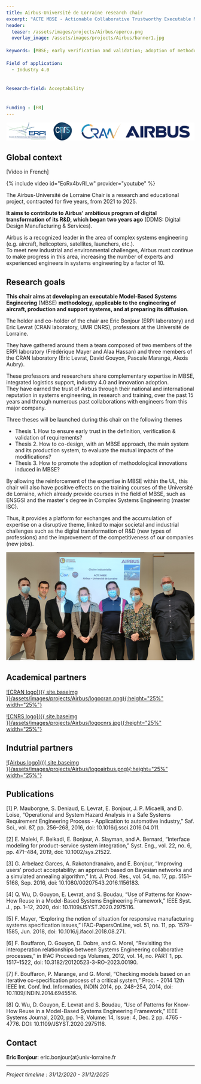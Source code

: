 ```yaml
---
title: Airbus-Université de Lorraine research chair
excerpt: "ACTE MBSE - Actionable Collaborative Trustworthy Executable Model-Based Systems Engineering"
header:
  teaser: /assets/images/projects/Airbus/apercu.png
  overlay_image: /assets/images/projects/Airbus/banner1.jpg

keywords: [MBSE; early verification and validation; adoption of methodological innovations]

Field of application:
  - Industry 4.0


Research-field: Acceptability


Funding : [FR]
---
```


![Logo acteurs de la chaire](/assets/images/projects/Airbus/Logos.jpg)


## Global context

[Video in French]

{% include video id="EoRx4bvRI_w" provider="youtube" %}


The Airbus-Université de Lorraine Chair is a research and educational project, contracted for five years, from 2021 to 2025.  

**It aims to contribute to Airbus' ambitious program of digital transformation of its R&D, which began two years ago** (DDMS: Digital Design Manufacturing & Services).  

Airbus is a recognized leader in the area of complex systems engineering (e.g. aircraft, helicopters, satellites, launchers, etc.).  
To meet new industrial and environmental challenges, Airbus must continue to make progress in this area, increasing the number of experts and experienced engineers in systems engineering by a factor of 10.

## Research goals

**This chair aims at developing an executable Model-Based Systems Engineering** (MBSE) **methodology, applicable to the engineering of aircraft, production and support systems, and at preparing its diffusion**.  

The holder and co-holder of the chair are Eric Bonjour (ERPI laboratory) and Eric Levrat (CRAN laboratory, UMR CNRS), professors at the Université de Lorraine.  

They have gathered around them a team composed of two members of the ERPI laboratory (Frédérique Mayer and Alaa Hassan) and three members of the CRAN laboratory (Eric Levrat, David Gouyon, Pascale Marangé, Alexis Aubry).    

These professors and researchers share complementary expertise in MBSE, integrated logistics support, industry 4.0 and innovation adoption.  
They have earned the trust of Airbus through their national and international reputation in systems engineering, in research and training, over the past 15 years and through numerous past collaborations with engineers from this major company.   

Three theses will be launched during this chair on the following themes

- Thesis 1. How to ensure early trust in the definition, verification & validation of requirements?
- Thesis 2. How to co-design, with an MBSE approach, the main system and its production system, to evaluate the mutual impacts of the modifications?
- Thesis 3. How to promote the adoption of methodological innovations induced in MBSE?

By allowing the reinforcement of the expertise in MBSE within the UL, this chair will also have positive effects on the training courses of the Université de Lorraine, which already provide courses in the field of MBSE, such as ENSGSI and the master's degree in Complex Systems Engineering (master ISC).  

Thus, it provides a platform for exchanges and the accumulation of expertise on a disruptive theme, linked to major societal and industrial challenges such as the digital transformation of R&D (new types of professions) and the improvement of the competitiveness of our companies (new jobs).



![Research chair team](/assets/images/projects/Airbus/Equipe.png)


## Academical partners  

<a href="http://www.cran.univ-lorraine.fr">![CRAN logo]({{ site.baseimg }}/assets/images/projects/Airbus/logocran.png){:height="25%" width="25%"}</a>

<a href="http://www.cran.univ-lorraine.fr">![CNRS logo]({{ site.baseimg }}/assets/images/projects/Airbus/logocnrs.jpg){:height="25%" width="25%"}</a>

## Indutrial partners

<a href="https://www.airbus.com">![Airbus logo]({{ site.baseimg }}/assets/images/projects/Airbus/logoairbus.png){:height="25%" width="25%"}</a>


## Publications  

[1] P. Mauborgne, S. Deniaud, E. Levrat, E. Bonjour, J. P. Micaelli, and D. Loise, “Operational and System Hazard Analysis in a Safe Systems Requirement Engineering Process - Application to automotive industry,” Saf. Sci., vol. 87, pp. 256–268, 2016, doi: 10.1016/j.ssci.2016.04.011.  

[2] E. Maleki, F. Belkadi, E. Bonjour, A. Slayman, and A. Bernard, “Interface modeling for product-service system integration,” Syst. Eng., vol. 22, no. 6, pp. 471–484, 2019, doi: 10.1002/sys.21522.  

[3] G. Arbelaez Garces, A. Rakotondranaivo, and E. Bonjour, “Improving users’ product acceptability: an approach based on Bayesian networks and a simulated annealing algorithm,” Int. J. Prod. Res., vol. 54, no. 17, pp. 5151–5168, Sep. 2016, doi: 10.1080/00207543.2016.1156183.  

[4] Q. Wu, D. Gouyon, E. Levrat, and S. Boudau, “Use of Patterns for Know-How Reuse in a Model-Based Systems Engineering Framework,” IEEE Syst. J., pp. 1–12, 2020, doi: 10.1109/JSYST.2020.2975116.  

[5]  F. Mayer, “Exploring the notion of situation for responsive manufacturing systems specification issues,” IFAC-PapersOnLine, vol. 51, no. 11, pp. 1579–1585, Jun. 2018, doi: 10.1016/j.ifacol.2018.08.271.  

[6] F. Bouffaron, D. Gouyon, D. Dobre, and G. Morel, “Revisiting the interoperation relationships between Systems Engineering collaborative processes,” in IFAC Proceedings Volumes, 2012, vol. 14, no. PART 1, pp. 1517–1522, doi: 10.3182/20120523-3-RO-2023.00190.  

[7] F. Bouffaron, P. Marange, and G. Morel, “Checking models based on an iterative co-specification process of a critical system,” Proc. - 2014 12th IEEE Int. Conf. Ind. Informatics, INDIN 2014, pp. 248–254, 2014, doi: 10.1109/INDIN.2014.6945516.  

[8]  Q. Wu, D. Gouyon, E. Levrat and S. Boudau, “Use of Patterns for Know-How Reuse in a Model-Based Systems Engineering Framework,” IEEE Systems Journal, 2020, pp. 1–8, Volume: 14, Issue: 4, Dec. 2 pp.  4765 - 4776. DOI: 10.1109/JSYST.2020.2975116.  




## Contact  

**Eric Bonjour**: eric.bonjour{at}univ-lorraine.fr

----------

*Project timeline : 31/12/2020 - 31/12/2025*
